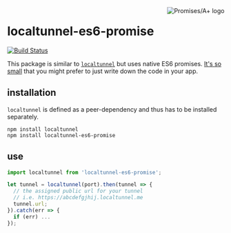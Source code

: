 <a href="http://promisesaplus.com/">
    <img src="https://promises-aplus.github.io/promises-spec/assets/logo-small.png" align="right" alt="Promises/A+ logo" />
</a>

# localtunnel-es6-promise

[![Build Status](https://travis-ci.org/luisfarzati/localtunnel-es6-promise.svg?branch=master)](https://travis-ci.org/luisfarzati/localtunnel-es6-promise)

This package is similar to [`localtunnel`](https://www.npmjs.com/package/localtunnel) but uses native ES6 promises. [It's so small](/lib/index.js) that you might prefer to just write down the code in your app.

## installation ##

`localtunnel` is defined as a peer-dependency and thus has to be installed separately.

```
npm install localtunnel
npm install localtunnel-es6-promise
```

## use ##

```javascript
import localtunnel from 'localtunnel-es6-promise';

let tunnel = localtunnel(port).then(tunnel => {
  // the assigned public url for your tunnel
  // i.e. https://abcdefgjhij.localtunnel.me
  tunnel.url;
}).catch(err => {
  if (err) ...
});
```
